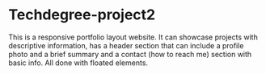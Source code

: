 # Techdegree-project2
This is a responsive portfolio layout website.
It can showcase projects with descriptive information, has a header section that can include a profile photo and a brief summary and a contact (how to reach me) section with basic info.
All done with floated elements.
